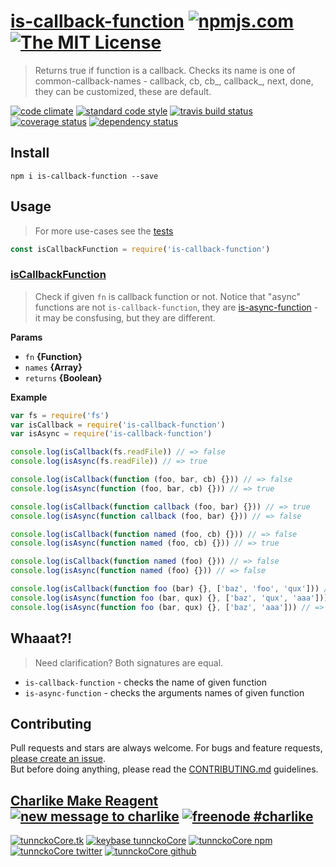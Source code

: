 # [is-callback-function][author-www-url] [![npmjs.com][npmjs-img]][npmjs-url] [![The MIT License][license-img]][license-url] 

> Returns true if function is a callback. Checks its name is one of common-callback-names - callback, cb, cb_, callback_, next, done, they can be customized, these are default.

[![code climate][codeclimate-img]][codeclimate-url] [![standard code style][standard-img]][standard-url] [![travis build status][travis-img]][travis-url] [![coverage status][coveralls-img]][coveralls-url] [![dependency status][david-img]][david-url]

## Install
```
npm i is-callback-function --save
```

## Usage
> For more use-cases see the [tests](./test.js)

```js
const isCallbackFunction = require('is-callback-function')
```

### [isCallbackFunction](index.js#L52)
> Check if given `fn` is callback function or not. Notice that "async" functions are not `is-callback-function`, they are [is-async-function][] - it may be consfusing, but they are different.

**Params**

* `fn` **{Function}**    
* `names` **{Array}**    
* `returns` **{Boolean}**  

**Example**

```js
var fs = require('fs')
var isCallback = require('is-callback-function')
var isAsync = require('is-callback-function')

console.log(isCallback(fs.readFile)) // => false
console.log(isAsync(fs.readFile)) // => true

console.log(isCallback(function (foo, bar, cb) {})) // => false
console.log(isAsync(function (foo, bar, cb) {})) // => true

console.log(isCallback(function callback (foo, bar) {})) // => true
console.log(isAsync(function callback (foo, bar) {})) // => false

console.log(isCallback(function named (foo, cb) {})) // => false
console.log(isAsync(function named (foo, cb) {})) // => true

console.log(isCallback(function named (foo) {})) // => false
console.log(isAsync(function named (foo) {})) // => false

console.log(isCallback(function foo (bar) {}, ['baz', 'foo', 'qux'])) // => true
console.log(isAsync(function foo (bar, qux) {}, ['baz', 'qux', 'aaa'])) // => true
console.log(isAsync(function foo (bar, qux) {}, ['baz', 'aaa'])) // => false
```

## Whaaat?!
> Need clarification? Both signatures are equal.

- `is-callback-function` - checks the name of given function
- `is-async-function` - checks the arguments names of given function

## Contributing
Pull requests and stars are always welcome. For bugs and feature requests, [please create an issue](https://github.com/tunnckoCore/is-callback-function/issues/new).  
But before doing anything, please read the [CONTRIBUTING.md](./CONTRIBUTING.md) guidelines.

## [Charlike Make Reagent](http://j.mp/1stW47C) [![new message to charlike][new-message-img]][new-message-url] [![freenode #charlike][freenode-img]][freenode-url]

[![tunnckoCore.tk][author-www-img]][author-www-url] [![keybase tunnckoCore][keybase-img]][keybase-url] [![tunnckoCore npm][author-npm-img]][author-npm-url] [![tunnckoCore twitter][author-twitter-img]][author-twitter-url] [![tunnckoCore github][author-github-img]][author-github-url]

[is-async-function]: https://github.com/tunnckocore/is-async-function

[npmjs-url]: https://www.npmjs.com/package/is-callback-function
[npmjs-img]: https://img.shields.io/npm/v/is-callback-function.svg?label=is-callback-function

[license-url]: https://github.com/tunnckoCore/is-callback-function/blob/master/LICENSE
[license-img]: https://img.shields.io/badge/license-MIT-blue.svg

[codeclimate-url]: https://codeclimate.com/github/tunnckoCore/is-callback-function
[codeclimate-img]: https://img.shields.io/codeclimate/github/tunnckoCore/is-callback-function.svg

[travis-url]: https://travis-ci.org/tunnckoCore/is-callback-function
[travis-img]: https://img.shields.io/travis/tunnckoCore/is-callback-function/master.svg

[coveralls-url]: https://coveralls.io/r/tunnckoCore/is-callback-function
[coveralls-img]: https://img.shields.io/coveralls/tunnckoCore/is-callback-function.svg

[david-url]: https://david-dm.org/tunnckoCore/is-callback-function
[david-img]: https://img.shields.io/david/tunnckoCore/is-callback-function.svg

[standard-url]: https://github.com/feross/standard
[standard-img]: https://img.shields.io/badge/code%20style-standard-brightgreen.svg

[author-www-url]: http://www.tunnckocore.tk
[author-www-img]: https://img.shields.io/badge/www-tunnckocore.tk-fe7d37.svg

[keybase-url]: https://keybase.io/tunnckocore
[keybase-img]: https://img.shields.io/badge/keybase-tunnckocore-8a7967.svg

[author-npm-url]: https://www.npmjs.com/~tunnckocore
[author-npm-img]: https://img.shields.io/badge/npm-~tunnckocore-cb3837.svg

[author-twitter-url]: https://twitter.com/tunnckoCore
[author-twitter-img]: https://img.shields.io/badge/twitter-@tunnckoCore-55acee.svg

[author-github-url]: https://github.com/tunnckoCore
[author-github-img]: https://img.shields.io/badge/github-@tunnckoCore-4183c4.svg

[freenode-url]: http://webchat.freenode.net/?channels=charlike
[freenode-img]: https://img.shields.io/badge/freenode-%23charlike-5654a4.svg

[new-message-url]: https://github.com/tunnckoCore/ama
[new-message-img]: https://img.shields.io/badge/ask%20me-anything-green.svg

